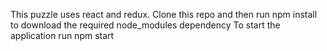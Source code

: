 This puzzle uses react and redux.
Clone this repo and then run npm install to download the required node_modules dependency
To start the application run npm start
